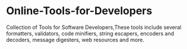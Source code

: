 # Online-Tools-for-Developers

Collection of Tools for Software Developers,These tools include several formatters, validators, code minifiers, string escapers, 
encoders and decoders, message digesters, web resources and more. 